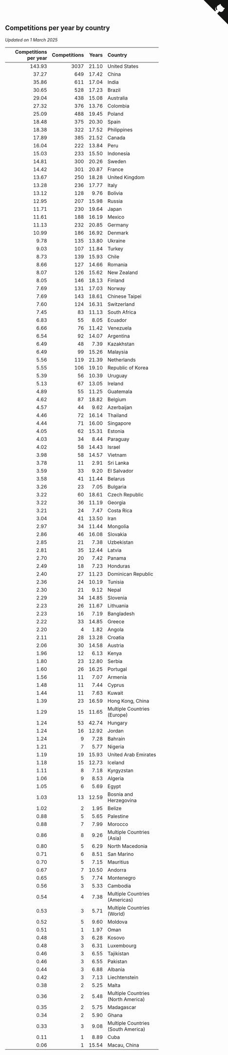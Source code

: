 ## Competitions per year by country

*Updated on  1 March 2025*

| Competitions per year | Competitions | Years | Country |
| ---: | ---: | ---: | :--- |
| 143.93 | 3037 | 21.10 | United States |
| 37.27 | 649 | 17.42 | China |
| 35.86 | 611 | 17.04 | India |
| 30.65 | 528 | 17.23 | Brazil |
| 29.04 | 438 | 15.08 | Australia |
| 27.32 | 376 | 13.76 | Colombia |
| 25.09 | 488 | 19.45 | Poland |
| 18.48 | 375 | 20.30 | Spain |
| 18.38 | 322 | 17.52 | Philippines |
| 17.89 | 385 | 21.52 | Canada |
| 16.04 | 222 | 13.84 | Peru |
| 15.03 | 233 | 15.50 | Indonesia |
| 14.81 | 300 | 20.26 | Sweden |
| 14.42 | 301 | 20.87 | France |
| 13.67 | 250 | 18.28 | United Kingdom |
| 13.28 | 236 | 17.77 | Italy |
| 13.12 | 128 | 9.76 | Bolivia |
| 12.95 | 207 | 15.98 | Russia |
| 11.71 | 230 | 19.64 | Japan |
| 11.61 | 188 | 16.19 | Mexico |
| 11.13 | 232 | 20.85 | Germany |
| 10.99 | 186 | 16.92 | Denmark |
| 9.78 | 135 | 13.80 | Ukraine |
| 9.03 | 107 | 11.84 | Turkey |
| 8.73 | 139 | 15.93 | Chile |
| 8.66 | 127 | 14.66 | Romania |
| 8.07 | 126 | 15.62 | New Zealand |
| 8.05 | 146 | 18.13 | Finland |
| 7.69 | 131 | 17.03 | Norway |
| 7.69 | 143 | 18.61 | Chinese Taipei |
| 7.60 | 124 | 16.31 | Switzerland |
| 7.45 | 83 | 11.13 | South Africa |
| 6.83 | 55 | 8.05 | Ecuador |
| 6.66 | 76 | 11.42 | Venezuela |
| 6.54 | 92 | 14.07 | Argentina |
| 6.49 | 48 | 7.39 | Kazakhstan |
| 6.49 | 99 | 15.26 | Malaysia |
| 5.56 | 119 | 21.39 | Netherlands |
| 5.55 | 106 | 19.10 | Republic of Korea |
| 5.39 | 56 | 10.39 | Uruguay |
| 5.13 | 67 | 13.05 | Ireland |
| 4.89 | 55 | 11.25 | Guatemala |
| 4.62 | 87 | 18.82 | Belgium |
| 4.57 | 44 | 9.62 | Azerbaijan |
| 4.46 | 72 | 16.14 | Thailand |
| 4.44 | 71 | 16.00 | Singapore |
| 4.05 | 62 | 15.31 | Estonia |
| 4.03 | 34 | 8.44 | Paraguay |
| 4.02 | 58 | 14.43 | Israel |
| 3.98 | 58 | 14.57 | Vietnam |
| 3.78 | 11 | 2.91 | Sri Lanka |
| 3.59 | 33 | 9.20 | El Salvador |
| 3.58 | 41 | 11.44 | Belarus |
| 3.26 | 23 | 7.05 | Bulgaria |
| 3.22 | 60 | 18.61 | Czech Republic |
| 3.22 | 36 | 11.19 | Georgia |
| 3.21 | 24 | 7.47 | Costa Rica |
| 3.04 | 41 | 13.50 | Iran |
| 2.97 | 34 | 11.44 | Mongolia |
| 2.86 | 46 | 16.08 | Slovakia |
| 2.85 | 21 | 7.38 | Uzbekistan |
| 2.81 | 35 | 12.44 | Latvia |
| 2.70 | 20 | 7.42 | Panama |
| 2.49 | 18 | 7.23 | Honduras |
| 2.40 | 27 | 11.23 | Dominican Republic |
| 2.36 | 24 | 10.19 | Tunisia |
| 2.30 | 21 | 9.12 | Nepal |
| 2.29 | 34 | 14.85 | Slovenia |
| 2.23 | 26 | 11.67 | Lithuania |
| 2.23 | 16 | 7.19 | Bangladesh |
| 2.22 | 33 | 14.85 | Greece |
| 2.20 | 4 | 1.82 | Angola |
| 2.11 | 28 | 13.28 | Croatia |
| 2.06 | 30 | 14.58 | Austria |
| 1.96 | 12 | 6.13 | Kenya |
| 1.80 | 23 | 12.80 | Serbia |
| 1.60 | 26 | 16.25 | Portugal |
| 1.56 | 11 | 7.07 | Armenia |
| 1.48 | 11 | 7.44 | Cyprus |
| 1.44 | 11 | 7.63 | Kuwait |
| 1.39 | 23 | 16.59 | Hong Kong, China |
| 1.29 | 15 | 11.65 | Multiple Countries (Europe) |
| 1.24 | 53 | 42.74 | Hungary |
| 1.24 | 16 | 12.92 | Jordan |
| 1.24 | 9 | 7.28 | Bahrain |
| 1.21 | 7 | 5.77 | Nigeria |
| 1.19 | 19 | 15.93 | United Arab Emirates |
| 1.18 | 15 | 12.73 | Iceland |
| 1.11 | 8 | 7.18 | Kyrgyzstan |
| 1.06 | 9 | 8.53 | Algeria |
| 1.05 | 6 | 5.69 | Egypt |
| 1.03 | 13 | 12.59 | Bosnia and Herzegovina |
| 1.02 | 2 | 1.95 | Belize |
| 0.88 | 5 | 5.65 | Palestine |
| 0.88 | 7 | 7.99 | Morocco |
| 0.86 | 8 | 9.26 | Multiple Countries (Asia) |
| 0.80 | 5 | 6.29 | North Macedonia |
| 0.71 | 6 | 8.51 | San Marino |
| 0.70 | 5 | 7.15 | Mauritius |
| 0.67 | 7 | 10.50 | Andorra |
| 0.65 | 5 | 7.74 | Montenegro |
| 0.56 | 3 | 5.33 | Cambodia |
| 0.54 | 4 | 7.38 | Multiple Countries (Americas) |
| 0.53 | 3 | 5.71 | Multiple Countries (World) |
| 0.52 | 5 | 9.60 | Moldova |
| 0.51 | 1 | 1.97 | Oman |
| 0.48 | 3 | 6.28 | Kosovo |
| 0.48 | 3 | 6.31 | Luxembourg |
| 0.46 | 3 | 6.55 | Tajikistan |
| 0.46 | 3 | 6.55 | Pakistan |
| 0.44 | 3 | 6.88 | Albania |
| 0.42 | 3 | 7.13 | Liechtenstein |
| 0.38 | 2 | 5.25 | Malta |
| 0.36 | 2 | 5.48 | Multiple Countries (North America) |
| 0.35 | 2 | 5.75 | Madagascar |
| 0.34 | 2 | 5.90 | Ghana |
| 0.33 | 3 | 9.08 | Multiple Countries (South America) |
| 0.11 | 1 | 8.89 | Cuba |
| 0.06 | 1 | 15.54 | Macau, China |


<a href="https://github.com/jonatanklosko/wca_statistics" class="github-corner" aria-label="View source on Github"><svg width="80" height="80" viewBox="0 0 250 250" style="fill:#151513; color:#fff; position: absolute; top: 0; border: 0; right: 0;" aria-hidden="true"><path d="M0,0 L115,115 L130,115 L142,142 L250,250 L250,0 Z"></path><path d="M128.3,109.0 C113.8,99.7 119.0,89.6 119.0,89.6 C122.0,82.7 120.5,78.6 120.5,78.6 C119.2,72.0 123.4,76.3 123.4,76.3 C127.3,80.9 125.5,87.3 125.5,87.3 C122.9,97.6 130.6,101.9 134.4,103.2" fill="currentColor" style="transform-origin: 130px 106px;" class="octo-arm"></path><path d="M115.0,115.0 C114.9,115.1 118.7,116.5 119.8,115.4 L133.7,101.6 C136.9,99.2 139.9,98.4 142.2,98.6 C133.8,88.0 127.5,74.4 143.8,58.0 C148.5,53.4 154.0,51.2 159.7,51.0 C160.3,49.4 163.2,43.6 171.4,40.1 C171.4,40.1 176.1,42.5 178.8,56.2 C183.1,58.6 187.2,61.8 190.9,65.4 C194.5,69.0 197.7,73.2 200.1,77.6 C213.8,80.2 216.3,84.9 216.3,84.9 C212.7,93.1 206.9,96.0 205.4,96.6 C205.1,102.4 203.0,107.8 198.3,112.5 C181.9,128.9 168.3,122.5 157.7,114.1 C157.9,116.9 156.7,120.9 152.7,124.9 L141.0,136.5 C139.8,137.7 141.6,141.9 141.8,141.8 Z" fill="currentColor" class="octo-body"></path></svg></a><style>.github-corner:hover .octo-arm{animation:octocat-wave 560ms ease-in-out}@keyframes octocat-wave{0%,100%{transform:rotate(0)}20%,60%{transform:rotate(-25deg)}40%,80%{transform:rotate(10deg)}}@media (max-width:500px){.github-corner:hover .octo-arm{animation:none}.github-corner .octo-arm{animation:octocat-wave 560ms ease-in-out}}</style>
